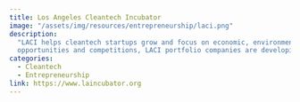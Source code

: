 ```yaml
---
title: Los Angeles Cleantech Incubator
image: "/assets/img/resources/entrepreneurship/laci.png"
description:
  "LACI helps cleantech startups grow and focus on economic, environmental, diversity and social impact. With curated programs pairing founders with experienced executive advisors, opening access to the L.A. innovation ecosystem, assisting with access to capital and sharing pilot project
  opportunities and competitions, LACI portfolio companies are developing solutions for an inclusive green economy."
categories:
  - Cleantech
  - Entrepreneurship
link: https://www.laincubator.org
---
```


